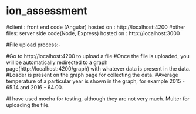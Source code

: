 # ion_assessment

#client : front end code (Angular) hosted on : http://localhost:4200
#other files: server side code(Node, Express) hosted on : http://localhost:3000

#File upload process:-

#Go to http://localhost:4200 to upload a file
#Once the file is uploaded, you will be automatically redirected to a graph page(http://localhost:4200/graph) with whatever data is present in the data.
#Loader is present on the graph page for collecting the data.
#Average temperature of a particular year is shown in the graph, for example 2015 - 65.14 and 2016 - 64.00.

#I have used mocha for testing, although they are not very much. Multer for uploading the file.
